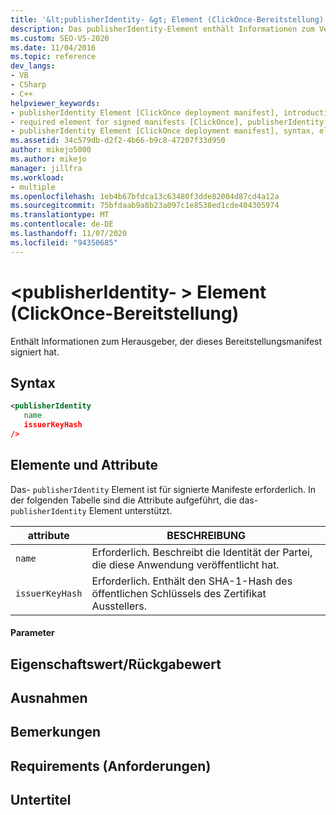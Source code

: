 ```yaml
---
title: '&lt;publisherIdentity- &gt; Element (ClickOnce-Bereitstellung) | Microsoft-Dokumentation'
description: Das publisherIdentity-Element enthält Informationen zum Verleger, von dem ein Bereitstellungs Manifest signiert wurde. Das-Element ist für signierte Manifeste erforderlich.
ms.custom: SEO-VS-2020
ms.date: 11/04/2016
ms.topic: reference
dev_langs:
- VB
- CSharp
- C++
helpviewer_keywords:
- publisherIdentity Element [ClickOnce deployment manifest], introduction
- required element for signed manifests [ClickOnce], publisherIdentity Element
- publisherIdentity Element [ClickOnce deployment manifest], syntax, elements, and attributes
ms.assetid: 34c579db-d2f2-4b66-b9c8-47207f33d950
author: mikejo5000
ms.author: mikejo
manager: jillfra
ms.workload:
- multiple
ms.openlocfilehash: 1eb4b67bfdca13c63480f3dde82004d87cd4a12a
ms.sourcegitcommit: 75bfdaab9a8b23a097c1e8538ed1cde404305974
ms.translationtype: MT
ms.contentlocale: de-DE
ms.lasthandoff: 11/07/2020
ms.locfileid: "94350685"
---
```

# <a name="ltpublisheridentitygt-element-clickonce-deployment"></a>&lt;publisherIdentity- &gt; Element (ClickOnce-Bereitstellung)
Enthält Informationen zum Herausgeber, der dieses Bereitstellungsmanifest signiert hat.

## <a name="syntax"></a>Syntax

```xml
<publisherIdentity
   name
   issuerKeyHash
/>
```

## <a name="elements-and-attributes"></a>Elemente und Attribute
 Das- `publisherIdentity` Element ist für signierte Manifeste erforderlich. In der folgenden Tabelle sind die Attribute aufgeführt, die das- `publisherIdentity` Element unterstützt.

|attribute|BESCHREIBUNG|
|---------------|-----------------|
|`name`|Erforderlich. Beschreibt die Identität der Partei, die diese Anwendung veröffentlicht hat.|
|`issuerKeyHash`|Erforderlich. Enthält den SHA-1-Hash des öffentlichen Schlüssels des Zertifikat Ausstellers.|

#### <a name="parameters"></a>Parameter

## <a name="property-valuereturn-value"></a>Eigenschaftswert/Rückgabewert

## <a name="exceptions"></a>Ausnahmen

## <a name="remarks"></a>Bemerkungen

## <a name="requirements"></a>Requirements (Anforderungen)

## <a name="subhead"></a>Untertitel